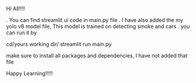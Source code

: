 Hi All!!!!

. You can find streamlit ui code in main.py file
. I have also added the my yolo v8 model file, This model is trained on detecting smoke and cars
. you can run it by 

cd/yours working dir/ streamlit run main.py

make sure to install all packages and dependencies, I have not added that file



Happy Learning!!!!!
